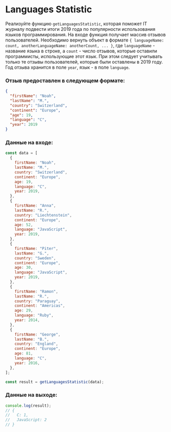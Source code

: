# Languages Statistic

Реализуйте функцию `getLanguagesStatistic`, которая поможет IT журналу подвести итоги 2019 года по популярности использования языков программирования. На входе функция получает массив отзывов пользователей. Необходимо вернуть объект в формате `{ languageName: count, anotherLanguageName: anotherCount, ... }`, где `languageName` - название языка в строке, а `count` - число отзывов, которые оставили программисты, использующие этот язык. При этом следует учитывать только те отзывы пользователей, которые были оставлены в 2019 году. Год отзыва хранится в поле `year`, язык - в поле `language`.

### Отзыв предоставлен в следующем формате:

```json
{
  "firstName": "Noah",
  "lastName": "M.",
  "country": "Switzerland",
  "continent": "Europe",
  "age": 19,
  "language": "C",
  "year": 2019
}
```

### Данные на входе:

```javascript
const data = [
  {
    firstName: "Noah",
    lastName: "M.",
    country: "Switzerland",
    continent: "Europe",
    age: 19,
    language: "C",
    year: 2019,
  },
  {
    firstName: "Anna",
    lastName: "R.",
    country: "Liechtenstein",
    continent: "Europe",
    age: 52,
    language: "JavaScript",
    year: 2019,
  },
  {
    firstName: "Piter",
    lastName: "G.",
    country: "Sweden",
    continent: "Europe",
    age: 30,
    language: "JavaScript",
    year: 2019,
  },
  {
    firstName: "Ramon",
    lastName: "R.",
    country: "Paraguay",
    continent: "Americas",
    age: 29,
    language: "Ruby",
    year: 2014,
  },
  {
    firstName: "George",
    lastName: "B.",
    country: "England",
    continent: "Europe",
    age: 81,
    language: "C",
    year: 2016,
  },
];
```

```javascript
const result = getLanguagesStatistic(data);
```

### Данные на выходе:

```javascript
console.log(result);
// {
//   C: 1,
//   JavaScript: 2
// }
```
